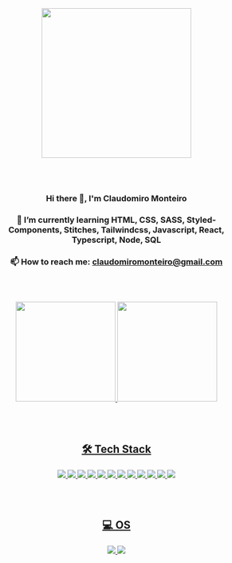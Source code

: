 <div align="center">
  <img src="https://avatars.githubusercontent.com/u/40863800?v=4" height="300" />
 </div>
 
 <br><br>
 
<div align="center">
 <h3>Hi there 👋, I'm Claudomiro Monteiro</h3>
 <h3>🌱 I’m currently learning HTML, CSS, SASS, Styled-Components, Stitches, Tailwindcss, Javascript, React, Typescript, Node, SQL</h3>
 <h3>📫 How to reach me: <a href="mailto:claudomiromonteiro@gmail.com?subject=Email do Github">claudomiromonteiro@gmail.com<a/></h3>
</div>

<br><br>

<div align="center">
  <a href="https://github.com/claudomiro-monteiro">
  <img height="200em" src="https://github-readme-stats.vercel.app/api?username=claudomiro-monteiro&show_icons=true&theme=dracula&include_all_commits=true&count_private=true"/>
  <img height="200em" src="https://github-readme-stats.vercel.app/api/top-langs/?username=claudomiro-monteiro&layout=compact&langs_count=7&theme=dracula"/>
</div>
  
  <br><br>

## <p align="center"> 🛠 Tech Stack</p> 
  <div align="center">
    <img src="https://img.shields.io/badge/HTML5-E34F26?style=for-the-badge&logo=html5&logoColor=white" />
    <img src="https://img.shields.io/badge/CSS-239120?&style=for-the-badge&logo=css3&logoColor=white" />
    <img src="https://img.shields.io/badge/Sass-CC6699?style=for-the-badge&logo=sass&logoColor=white" />
    <img src="https://img.shields.io/badge/styled--components-DB7093?style=for-the-badge&logo=styled-components&logoColor=white" />
    <img src="https://img.shields.io/badge/tailwindcss-%2338B2AC.svg?style=for-the-badge&logo=tailwind-css&logoColor=white" />
    <img src="https://img.shields.io/badge/JavaScript-F7DF1E?style=for-the-badge&logo=javascript&logoColor=black" />
    <img src="https://img.shields.io/badge/React-20232A?style=for-the-badge&logo=react&logoColor=61DAFB" />
    <img src="https://img.shields.io/badge/TypeScript-007ACC?style=for-the-badge&logo=typescript&logoColor=white" />
    <img src="https://img.shields.io/badge/vite-%23646CFF.svg?style=for-the-badge&logo=vite&logoColor=white" />
    <img src="https://img.shields.io/badge/Next-black?style=for-the-badge&logo=next.js&logoColor=white" />
    <img src="https://img.shields.io/badge/Node.js-43853D?style=for-the-badge&logo=node.js&logoColor=white" />
    <img src="https://img.shields.io/badge/SQLite-07405E?style=for-the-badge&logo=sqlite&logoColor=white" />
  </div>
  
  <br><br>

  ## <p align="center">💻 OS </p>

  <div align="center">
    <img src="https://img.shields.io/badge/Windows-0078D6?style=for-the-badge&logo=windows&logoColor=white" />
    <img src="https://img.shields.io/badge/Ubuntu-E95420?style=for-the-badge&logo=ubuntu&logoColor=white" />
  </div>




